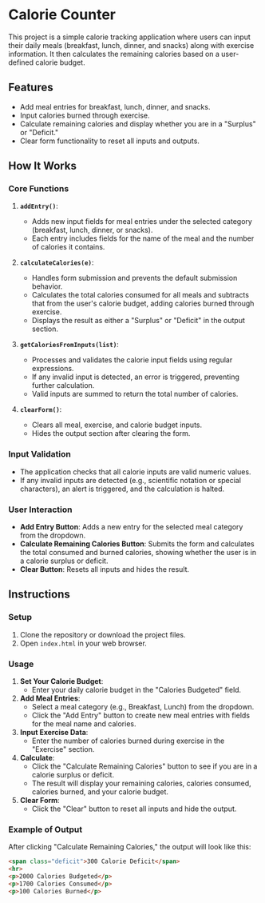 # Calorie Counter

This project is a simple calorie tracking application where users can input their daily meals (breakfast, lunch, dinner, and snacks) along with exercise information. It then calculates the remaining calories based on a user-defined calorie budget.

## Features

- Add meal entries for breakfast, lunch, dinner, and snacks.
- Input calories burned through exercise.
- Calculate remaining calories and display whether you are in a "Surplus" or "Deficit."
- Clear form functionality to reset all inputs and outputs.

## How It Works

### Core Functions

1. **`addEntry()`**:
   - Adds new input fields for meal entries under the selected category (breakfast, lunch, dinner, or snacks).
   - Each entry includes fields for the name of the meal and the number of calories it contains.

2. **`calculateCalories(e)`**:
   - Handles form submission and prevents the default submission behavior.
   - Calculates the total calories consumed for all meals and subtracts that from the user's calorie budget, adding calories burned through 
     exercise.
   - Displays the result as either a "Surplus" or "Deficit" in the output section.

3. **`getCaloriesFromInputs(list)`**:
   - Processes and validates the calorie input fields using regular expressions.
   - If any invalid input is detected, an error is triggered, preventing further calculation.
   - Valid inputs are summed to return the total number of calories.

4. **`clearForm()`**:
   - Clears all meal, exercise, and calorie budget inputs.
   - Hides the output section after clearing the form.

### Input Validation

- The application checks that all calorie inputs are valid numeric values.
- If any invalid inputs are detected (e.g., scientific notation or special characters), an alert is triggered, and the calculation is halted.

### User Interaction

- **Add Entry Button**: Adds a new entry for the selected meal category from the dropdown.
- **Calculate Remaining Calories Button**: Submits the form and calculates the total consumed and burned calories, showing whether the user is in a calorie surplus or deficit.
- **Clear Button**: Resets all inputs and hides the result.

## Instructions

### Setup

1. Clone the repository or download the project files.
2. Open `index.html` in your web browser.

### Usage

1. **Set Your Calorie Budget**: 
   - Enter your daily calorie budget in the "Calories Budgeted" field.
2. **Add Meal Entries**: 
   - Select a meal category (e.g., Breakfast, Lunch) from the dropdown.
   - Click the "Add Entry" button to create new meal entries with fields for the meal name and calories.
3. **Input Exercise Data**: 
   - Enter the number of calories burned during exercise in the "Exercise" section.
4. **Calculate**: 
   - Click the "Calculate Remaining Calories" button to see if you are in a calorie surplus or deficit. 
   - The result will display your remaining calories, calories consumed, calories burned, and your calorie budget.
5. **Clear Form**: 
   - Click the "Clear" button to reset all inputs and hide the output.

### Example of Output

After clicking "Calculate Remaining Calories," the output will look like this:

```html
<span class="deficit">300 Calorie Deficit</span>
<hr>
<p>2000 Calories Budgeted</p>
<p>1700 Calories Consumed</p>
<p>100 Calories Burned</p>
